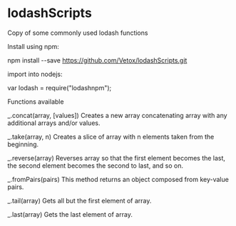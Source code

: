 # lodashScripts
Copy of some commonly used lodash functions

Install using npm:

npm install --save https://github.com/Vetox/lodashScripts.git

import into nodejs:

var lodash = require("lodashnpm");

Functions available

_.concat(array, [values])
Creates a new array concatenating array with any additional arrays and/or values.

_.take(array, n)
Creates a slice of array with n elements taken from the beginning.

_.reverse(array)
Reverses array so that the first element becomes the last, the second element becomes the second to last, and so on.

_.fromPairs(pairs)
This method returns an object composed from key-value pairs.

_.tail(array)
Gets all but the first element of array.

_.last(array)
Gets the last element of array.
